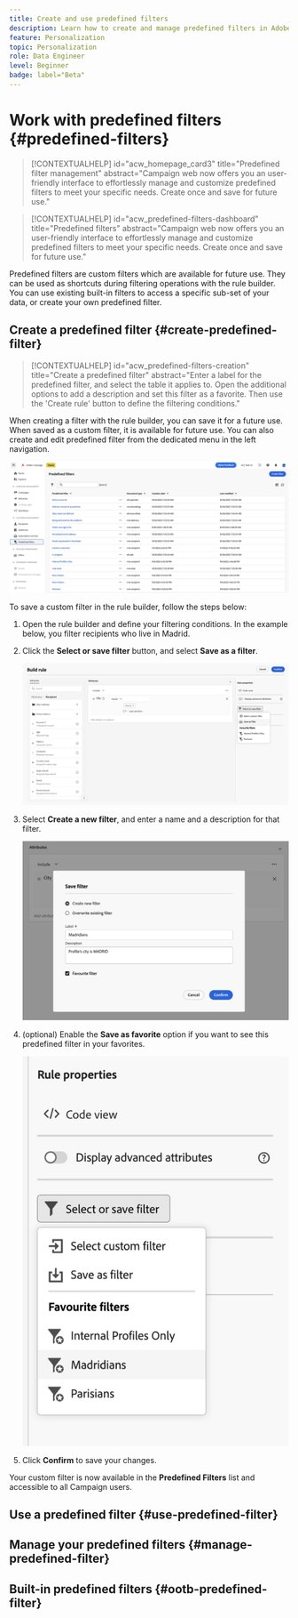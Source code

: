 ```yaml
---
title: Create and use predefined filters
description: Learn how to create and manage predefined filters in Adobe Campaign web UI
feature: Personalization
topic: Personalization
role: Data Engineer
level: Beginner
badge: label="Beta" 
---
```

# Work with predefined filters {#predefined-filters}

>[!CONTEXTUALHELP]
>id="acw_homepage_card3"
>title="Predefined filter management"
>abstract="Campaign web now offers you an user-friendly interface to effortlessly manage and customize predefined filters to meet your specific needs. Create once and save for future use."

>[!CONTEXTUALHELP]
>id="acw_predefined-filters-dashboard"
>title="Predefined filters"
>abstract="Campaign web now offers you an user-friendly interface to effortlessly manage and customize predefined filters to meet your specific needs. Create once and save for future use."

Predefined filters are custom filters which are available for future use. They can be used as shortcuts during filtering operations with the rule builder. You can use existing built-in filters to access a specific sub-set of your data, or create your own predefined filter.


## Create a predefined filter {#create-predefined-filter}

>[!CONTEXTUALHELP]
>id="acw_predefined-filters-creation"
>title="Create a predefined filter"
>abstract="Enter a label for the predefined filter, and select the table it applies to. Open the additional options to add a description and set this filter as a favorite. Then use the 'Create rule' button to define the filtering conditions."

When creating a filter with the rule builder, you can save it for a future use. When saved as a custom filter, it is available for future use. You can also create and edit predefined filter from the dedicated menu in the left navigation.

![](assets/predefined-filters-menu.png)

To save a custom filter in the rule builder, follow the steps below:

1. Open the rule builder and define your filtering conditions. In the example below, you filter recipients who live in Madrid.
1. Click the **Select or save filter** button, and select **Save as a filter**.

    ![](assets/predefined-filters-save.png)

1. Select **Create a new filter**, and enter a name and a description for that filter.
    
    ![](assets/predefined-filters-save-filter.png)

1. (optional) Enable the **Save as favorite** option if you want to see this predefined filter in your favorites.

    ![](assets/predefined-filters-favorite.png)

1. Click **Confirm** to save your changes.

Your custom filter is now available in the **Predefined Filters** list and accessible to all Campaign users.


## Use a predefined filter {#use-predefined-filter}



## Manage your predefined filters {#manage-predefined-filter}


## Built-in predefined filters {#ootb-predefined-filter}